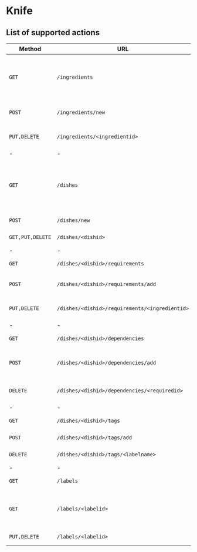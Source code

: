 # Knife

## List of supported actions
|Method|URL|Action|
|-|-|-|
|`GET`|`/ingredients`|Returns a list of ingredients, with search on GET arguments|
|`POST`|`/ingredients/new`|Creates a new ingredient|
|`PUT,DELETE`|`/ingredients/<ingredientid>`|Methods on ingredient objects|
|-|-|-|
|`GET`|`/dishes`|Lists recorded dishes, search available with GET arguments|
|`POST`|`/dishes/new`|Creates a new dish|
|`GET,PUT,DELETE`|`/dishes/<dishid>`|Methods on dish objects|
|-|-|-|
|`GET`|`/dishes/<dishid>/requirements`|Get a dish's requirements|
|`POST`|`/dishes/<dishid>/requirements/add`|Adds a requirement to a recipe|
|`PUT,DELETE`|`/dishes/<dishid>/requirements/<ingredientid>`|Modify or delete a requirement|
|-|-|-|
|`GET`|`/dishes/<dishid>/dependencies`|Lists a dish's dependencies|
|`POST`|`/dishes/<dishid>/dependencies/add`|Adds a pre-requisite recipe to the dish|
|`DELETE`|`/dishes/<dishid>/dependencies/<requiredid>`|Deletes a dependency from a recipe|
|-|-|-|
|`GET`|`/dishes/<dishid>/tags`|Lists a dish's labels|
|`POST`|`/dishes/<dishid>/tags/add`|Tags a dish with a label|
|`DELETE`|`/dishes/<dishid>/tags/<labelname>`|Deletes a tag from a dish|
|-|-|-|
|`GET`|`/labels`|Lists available labels|
|`GET`|`/labels/<labelid>`|Lists the dishes associated with a specific label|
|`PUT,DELETE`|`/labels/<labelid>`|Methods on label objects|
